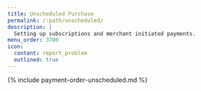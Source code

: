 ```yaml
---
title: Unscheduled Purchase
permalink: /:path/unscheduled/
description: |
  Setting up subscriptions and merchant initiated payments.
menu_order: 3700
icon:
  content: report_problem
  outlined: true
---
```


{% include payment-order-unscheduled.md %}
